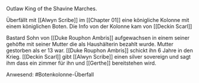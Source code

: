 Outlaw King of the Shavine Marches.

Überfällt mit [[Alwyn Scribe]] im [[Chapter 01]] eine königliche Kolonne mit einem königlichen Boten. Die Info von der Kolonne kam von [[Deckin Scarl]]

Bastard Sohn von [[Duke Rouphon Ambris]] aufgewachsen in einem seiner gehöfte mit seiner Mutter die als Haushälterin bezahlt wurde. Mutter gestorben als er 13 war. [[Duke Rouphon Ambris]] schickt ihn 6 Jahre in den Krieg. [[Deckin Scarl]] gibt [[Alwyn Scribe]] einen silver sovereign und sagt ihm dass ein zimmer für ihn und [[Gerthe]] bereitstehen wird.

Anwesend:
#Botenkolonne-Überfall 